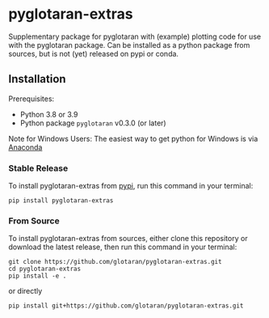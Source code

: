 # pyglotaran-extras

Supplementary package for pyglotaran with (example) plotting code for use with the pyglotaran package.
Can be installed as a python package from sources, but is not (yet) released on pypi or conda.

## Installation

Prerequisites:

- Python 3.8 or 3.9
- Python package `pyglotaran` v0.3.0 (or later)

Note for Windows Users: The easiest way to get python for Windows is via [Anaconda](https://www.anaconda.com/)

### Stable Release

To install pyglotaran-extras from [pypi](https://pypi.org/), run this command in your terminal:

```shell
pip install pyglotaran-extras
```

### From Source

To install pyglotaran-extras from sources, either clone this repository or download the latest release, then run this command in your terminal:

```shell
git clone https://github.com/glotaran/pyglotaran-extras.git
cd pyglotaran-extras
pip install -e .
```

or directly

```shell
pip install git+https://github.com/glotaran/pyglotaran-extras.git
```
